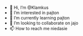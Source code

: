- 👋 Hi, I’m @Klamkus
- 👀 I’m interested in pajton
- 🌱 I’m currently learning pajton
- 💞️ I’m looking to collaborate on jajo
- 📫 How to reach me niedasie

<!---
Klamkus/Klamkus is a ✨ special ✨ repository because its `README.md` (this file) appears on your GitHub profile.
You can click the Preview link to take a look at your changes.
--->
